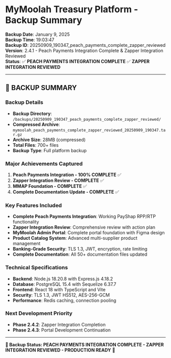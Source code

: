 # MyMoolah Treasury Platform - Backup Summary

**Backup Date**: January 9, 2025  
**Backup Time**: 19:03:47  
**Backup ID**: 20250909_190347_peach_payments_complete_zapper_reviewed  
**Version**: 2.4.1 - Peach Payments Integration Complete & Zapper Integration Reviewed  
**Status**: ✅ **PEACH PAYMENTS INTEGRATION COMPLETE** ✅ **ZAPPER INTEGRATION REVIEWED**

---

## 🎯 **BACKUP SUMMARY**

### **Backup Details**
- **Backup Directory**: `/backups/20250909_190347_peach_payments_complete_zapper_reviewed/`
- **Compressed Archive**: `mymoolah_peach_payments_complete_zapper_reviewed_20250909_190347.tar.gz`
- **Archive Size**: 28MB (compressed)
- **Total Files**: 700+ files
- **Backup Type**: Full platform backup

### **Major Achievements Captured**
1. **Peach Payments Integration - 100% COMPLETE** ✅
2. **Zapper Integration Review - COMPLETE** ✅
3. **MMAP Foundation - COMPLETE** ✅
4. **Complete Documentation Update - COMPLETE** ✅

### **Key Features Included**
- **Complete Peach Payments Integration**: Working PayShap RPP/RTP functionality
- **Zapper Integration Review**: Comprehensive review with action plan
- **MyMoolah Admin Portal**: Complete portal foundation with Figma design
- **Product Catalog System**: Advanced multi-supplier product management
- **Banking-Grade Security**: TLS 1.3, JWT, encryption, rate limiting
- **Complete Documentation**: All 50+ documentation files updated

### **Technical Specifications**
- **Backend**: Node.js 18.20.8 with Express.js 4.18.2
- **Database**: PostgreSQL 15.4 with Sequelize 6.37.7
- **Frontend**: React 18 with TypeScript and Vite
- **Security**: TLS 1.3, JWT HS512, AES-256-GCM
- **Performance**: Redis caching, connection pooling

### **Next Development Priority**
- **Phase 2.4.2**: Zapper Integration Completion
- **Phase 2.4.3**: Portal Development Continuation

---

**🎯 Backup Status: PEACH PAYMENTS INTEGRATION COMPLETE - ZAPPER INTEGRATION REVIEWED - PRODUCTION READY** 🎯
